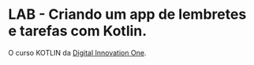 # LAB - Criando um app de lembretes e tarefas com Kotlin.
O curso KOTLIN  da [Digital Innovation One](https://digitalinnovation.one/).

